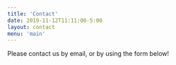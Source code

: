 ```yaml
---
title: 'Contact'
date: 2019-11-12T11:11:00-5:00
layout: contact
menu: 'main'
---
```


Please contact us by email, or by using the form below!
